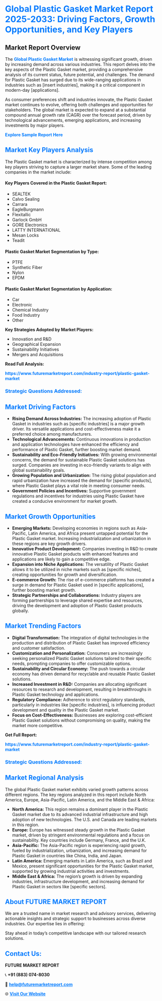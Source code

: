 <h1 style="color: #007BFF;">Global Plastic Gasket Market Report 2025-2033: Driving Factors, Growth Opportunities, and Key Players</h1>

<section id="overview">
<h2>Market Report Overview</h2>
<p>The <a href="https://www.futuremarketreport.com/industry-report/plastic-gasket-market" style="color: #007BFF; text-decoration: none;"><strong>Global Plastic Gasket Market</strong></a> is witnessing significant growth, driven by increasing demand across various industries. This report delves into the key aspects of the Plastic Gasket market, providing a comprehensive analysis of its current status, future potential, and challenges. The demand for Plastic Gasket has surged due to its wide-ranging applications in industries such as [insert industries], making it a critical component in modern-day [applications].</p>
<p>As consumer preferences shift and industries innovate, the Plastic Gasket market continues to evolve, offering both challenges and opportunities for stakeholders. The global market is expected to expand at a substantial compound annual growth rate (CAGR) over the forecast period, driven by technological advancements, emerging applications, and increasing investments by major players.</p>
</section>

<section id="overview">
<p><a href="https://www.futuremarketreport.com/request-sample/reportId=85321" style="color: #007BFF; text-decoration: none;"><strong>Explore Sample Report Here</strong></a></p>
</section>

<section id="key-players">
<h2 style="color: #007BFF;">Market Key Players Analysis</h2>
<p>The Plastic Gasket market is characterized by intense competition among key players striving to capture a larger market share. Some of the leading companies in the market include:</p>
<h4>Key Players Covered in the Plastic Gasket Report:</h4>
<ul><li>SEALTEK</li><li>Calvo Sealing</li><li>Carrara</li><li>EagleBurgmann</li><li>Flexitallic</li><li>Garlock GmbH</li><li>GORE Electronics</li><li>LATTY INTERNATIONAL</li><li>Mesan Locks</li><li>Teadit</li></ul>
<h4>Plastic Gasket Market Segmentation by Type:</h4>
<ul><li>PTFE</li><li>Synthetic Fiber</li><li>Nylon</li><li>EPDM</li></ul>

<h4>Plastic Gasket Market Segmentation by Application:</h4>
<ul><li>Car</li><li>Electronic</li><li>Chemical Industry</li><li>Food Industry</li><li>Other</li></ul>
<p><strong>Key Strategies Adopted by Market Players:</strong></p>
<ul>
<li>Innovation and R&D</li>
<li>Geographical Expansion</li>
<li>Sustainability Initiatives</li>
<li>Mergers and Acquisitions</li>
</ul>
</section>

<section>
<p><strong>Read Full Analysis: </strong></p><a href="https://www.futuremarketreport.com/industry-report/plastic-gasket-market" style="color: #007BFF; text-decoration: none;"><strong>https://www.futuremarketreport.com/industry-report/plastic-gasket-market</strong></a>
<h3 style="color: #007BFF;">Strategic Questions Addressed:</h3>
</section>

<section id="driving-factors">
<h2 style="color: #007BFF;">Market Driving Factors</h2>
<ul>
<li><strong>Rising Demand Across Industries:</strong> The increasing adoption of Plastic Gasket in industries such as [specific industries] is a major growth driver. Its versatile applications and cost-effectiveness make it a preferred choice among manufacturers.</li>
<li><strong>Technological Advancements:</strong> Continuous innovations in production and application technologies have enhanced the efficiency and performance of Plastic Gasket, further boosting market demand.</li>
<li><strong>Sustainability and Eco-Friendly Initiatives:</strong> With growing environmental concerns, the demand for sustainable Plastic Gasket solutions has surged. Companies are investing in eco-friendly variants to align with global sustainability goals.</li>
<li><strong>Growing Population and Urbanization:</strong> The rising global population and rapid urbanization have increased the demand for [specific products], where Plastic Gasket plays a vital role in meeting consumer needs.</li>
<li><strong>Government Policies and Incentives:</strong> Supportive government regulations and incentives for industries using Plastic Gasket have created a conducive environment for market growth.</li>
</ul>
</section>

<section id="growth-opportunities">
<h2 style="color: #007BFF;">Market Growth Opportunities</h2>
<ul>
<li><strong>Emerging Markets:</strong> Developing economies in regions such as Asia-Pacific, Latin America, and Africa present untapped potential for the Plastic Gasket market. Increasing industrialization and urbanization in these regions are key growth drivers.</li>
<li><strong>Innovative Product Development:</strong> Companies investing in R&D to create innovative Plastic Gasket products with enhanced features and applications are likely to gain a competitive edge.</li>
<li><strong>Expansion into Niche Applications:</strong> The versatility of Plastic Gasket allows it to be utilized in niche markets such as [specific niches], creating opportunities for growth and diversification.</li>
<li><strong>E-commerce Growth:</strong> The rise of e-commerce platforms has created a surge in demand for Plastic Gasket used in [specific applications], further boosting market growth.</li>
<li><strong>Strategic Partnerships and Collaborations:</strong> Industry players are forming partnerships to leverage shared expertise and resources, driving the development and adoption of Plastic Gasket products globally.</li>
</ul>
</section>

<section id="trending-factors">
<h2 style="color: #007BFF;">Market Trending Factors</h2>
<ul>
<li><strong>Digital Transformation:</strong> The integration of digital technologies in the production and distribution of Plastic Gasket has improved efficiency and customer satisfaction.</li>
<li><strong>Customization and Personalization:</strong> Consumers are increasingly seeking personalized Plastic Gasket solutions tailored to their specific needs, prompting companies to offer customizable options.</li>
<li><strong>Sustainability and Circular Economy:</strong> The push towards a circular economy has driven demand for recyclable and reusable Plastic Gasket solutions.</li>
<li><strong>Increased Investment in R&D:</strong> Companies are allocating significant resources to research and development, resulting in breakthroughs in Plastic Gasket technology and applications.</li>
<li><strong>Regulatory Compliance:</strong> Adherence to strict regulatory standards, particularly in industries like [specific industries], is influencing product development and quality in the Plastic Gasket market.</li>
<li><strong>Focus on Cost-Effectiveness:</strong> Businesses are exploring cost-efficient Plastic Gasket solutions without compromising on quality, making the market more competitive.</li>
</ul>
</section>

<section>
<p><strong>Get Full Report: </strong></p><a href="https://www.futuremarketreport.com/industry-report/plastic-gasket-market" style="color: #007BFF; text-decoration: none;"><strong>https://www.futuremarketreport.com/industry-report/plastic-gasket-market</strong></a>
<h3 style="color: #007BFF;">Strategic Questions Addressed:</h3>
</section>


<section id="regional-analysis">
<h2 style="color: #007BFF;">Market Regional Analysis</h2>
<p>The global Plastic Gasket market exhibits varied growth patterns across different regions. The key regions analyzed in this report include North America, Europe, Asia-Pacific, Latin America, and the Middle East & Africa:</p>
<ul>
<li><strong>North America:</strong> This region remains a dominant player in the Plastic Gasket market due to its advanced industrial infrastructure and high adoption of new technologies. The U.S. and Canada are leading markets in this region.</li>
<li><strong>Europe:</strong> Europe has witnessed steady growth in the Plastic Gasket market, driven by stringent environmental regulations and a focus on sustainability. Key countries include Germany, France, and the U.K.</li>
<li><strong>Asia-Pacific:</strong> The Asia-Pacific region is experiencing rapid growth, fueled by industrialization, urbanization, and increasing demand for Plastic Gasket in countries like China, India, and Japan.</li>
<li><strong>Latin America:</strong> Emerging markets in Latin America, such as Brazil and Mexico, present significant opportunities for the Plastic Gasket market, supported by growing industrial activities and investments.</li>
<li><strong>Middle East & Africa:</strong> The region’s growth is driven by expanding industries, infrastructure development, and increasing demand for Plastic Gasket in sectors like [specific sectors].</li>
</ul>
</section>

<footer>
<h2 style="color: #007BFF;">About FUTURE MARKET REPORT</h2>
<p>We are a trusted name in market research and advisory services, delivering actionable insights and strategic support to businesses across diverse industries. Our expertise lies in offering:</p>

<p>Stay ahead in today’s competitive landscape with our tailored research solutions.</p>

<h2 style="color: #007BFF;">Contact Us:</h2>
<p><strong>FUTURE MARKET REPORT</strong></p>
<p>📞 <strong>+91 (883) 074-8030</strong></p>
<p>📧 <strong><a href="mailto:help@futuremarketreport.com" style="color: #007BFF;">help@futuremarketreport.com</a></strong></p>
<p>🌐 <strong><a href="https://www.futuremarketreport.com/" style="color: #007BFF;">Visit Our Website</a></strong></p>
</footer>
